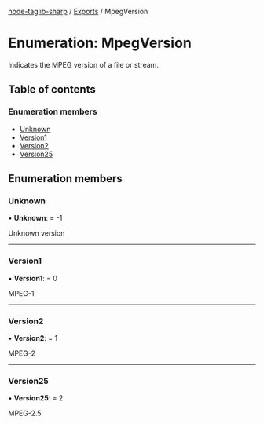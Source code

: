 [node-taglib-sharp](../README.md) / [Exports](../modules.md) / MpegVersion

# Enumeration: MpegVersion

Indicates the MPEG version of a file or stream.

## Table of contents

### Enumeration members

- [Unknown](mpegversion.md#unknown)
- [Version1](mpegversion.md#version1)
- [Version2](mpegversion.md#version2)
- [Version25](mpegversion.md#version25)

## Enumeration members

### Unknown

• **Unknown**: = -1

Unknown version

___

### Version1

• **Version1**: = 0

MPEG-1

___

### Version2

• **Version2**: = 1

MPEG-2

___

### Version25

• **Version25**: = 2

MPEG-2.5
